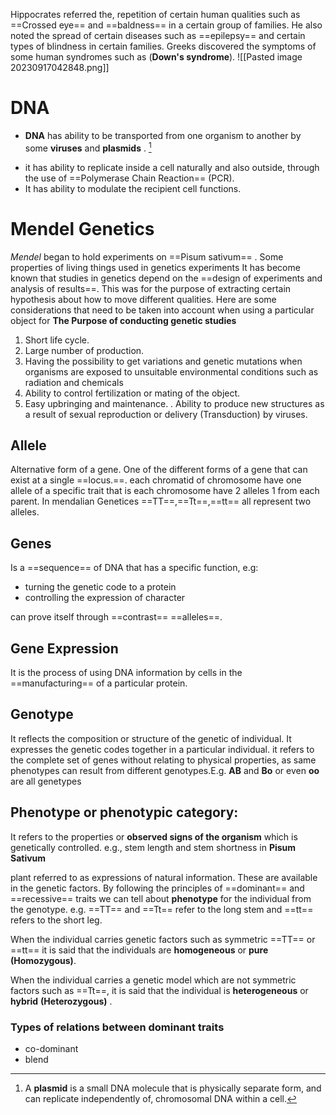 
Hippocrates  referred the, repetition of certain human qualities such as ==Crossed eye== and ==baldness== in a certain group of families. He also noted the spread of certain diseases such as ==epilepsy== and certain types of blindness in certain families. Greeks discovered the symptoms of some human syndromes such as (**Down's syndrome**). 
![[Pasted image 20230917042848.png]]

# DNA 

- **DNA** has ability to be transported from one organism to another by some **viruses** and **plasmids** . [^1]

[^1]:  A **plasmid** is a small DNA molecule that is physically separate form, and can replicate independently of, chromosomal DNA within a cell.

- it has ability to replicate inside a cell naturally and also outside, through the use of ==Polymerase Chain Reaction== (PCR).
- It has ability to modulate the recipient cell functions.

# Mendel  Genetics  
 *Mendel* began to hold experiments on ==Pisum sativum== .
Some properties of living things used in genetics experiments It has become known that studies in genetics depend on the ==design of experiments and analysis of results==. This was for the purpose of extracting certain hypothesis about how to move different qualities. Here are some considerations that need to be taken into account when using a particular object for
**The Purpose of conducting genetic studies**

1. Short life cycle.
2. Large number of production.
3. Having the possibility to get variations and genetic mutations when organisms are exposed to unsuitable environmental conditions such as radiation and chemicals
4. Ability to control fertilization or mating of the object.
5. Easy upbringing and maintenance.
. Ability to produce new structures as a result of sexual reproduction or delivery (Transduction) by viruses.

## Allele
Alternative form of a gene. One of the different forms of a gene that can exist at a single ==locus.==. each chromatid of chromosome have one allele of a specific trait that is each chromosome have 2 alleles 1 from each parent. In mendalian Genetices ==TT==,==Tt==,==tt==  all represent two alleles.
## Genes
Is a ==sequence== of DNA that has a specific function, e.g:
- turning the genetic code to a protein 
- controlling the expression of character

can prove itself through ==contrast== ==alleles==.

## Gene Expression
It is the process of using DNA information by cells in the ==manufacturing== of a particular protein.

## Genotype
It reflects the composition or structure of the genetic of individual. It expresses the genetic codes together in a particular individual. it refers to the complete set of genes without relating to physical properties, as same phenotypes can result from different genotypes.E.g. **AB** and **Bo** or even **oo** are all genetypes 

## Phenotype or phenotypic category:
It refers to the properties or **observed signs of the organism** which is genetically controlled. 
e.g., stem length and stem shortness in **Pisum Sativum** 

plant referred to as expressions of natural information. These are available in the genetic factors. By following the principles of ==dominant== and ==recessive== traits we can tell about **phenotype** for the individual from the genotype. 
e.g. ==TT== and ==Tt== refer to the long stem and ==tt== refers to the short leg. 

When the individual carries genetic factors such as symmetric ==TT== or ==tt== it is said that the individuals are **homogeneous** or **pure (Homozygous)**. 

When the individual carries a genetic model which are not symmetric factors such as ==Tt==, it is said that the individual is **heterogeneous** or **hybrid** **(Heterozygous)** . 

### Types of relations between dominant traits 
- co-dominant 
- blend 